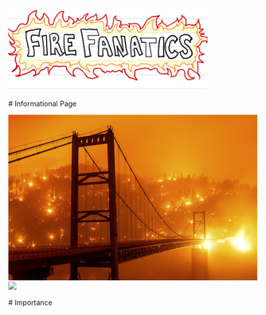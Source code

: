 
<p float="left">
  <img src="image1.png" width="400" />
</p>
# Informational Page
<p float="left">
  <img src="calfire1.jpeg" width="500" />
  <img src="calfire2.png" width="500" /> 
</p>
# Importance 
